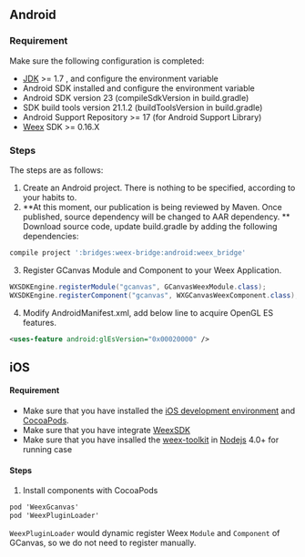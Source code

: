 ## Android
### Requirement
Make sure the following configuration is completed:
* [JDK](http://www.oracle.com/technetwork/java/javase/downloads/jdk8-downloads-2133151.html)  >= 1.7 , and configure the environment variable
* Android SDK installed and configure the environment variable
* Android SDK version 23 (compileSdkVersion in build.gradle)
* SDK build tools version 21.1.2 (buildToolsVersion in build.gradle)
* Android Support Repository >= 17 (for Android Support Library)
* [Weex](https://weex.apache.org/) SDK >= 0.16.X

### Steps
The steps are as follows:
1. Create an Android project. There is nothing to be specified, according to your habits to.
2. **At this moment, our publication is being reviewed by Maven. Once published, source dependency will be changed to AAR dependency. **
   Download source code, update build.gradle by adding the following dependencies:
```groovy
compile project ':bridges:weex-bridge:android:weex_bridge'
```
3. Register GCanvas Module and Component to your Weex Application.
```java
WXSDKEngine.registerModule("gcanvas", GCanvasWeexModule.class);
WXSDKEngine.registerComponent("gcanvas", WXGCanvasWeexComponent.class);
```
4. Modify AndroidManifest.xml, add below line to acquire OpenGL ES features.
```xml
<uses-feature android:glEsVersion="0x00020000" />
```

## iOS
#### Requirement
* Make sure that you have installed the [iOS development environment](https://help.apple.com/xcode/mac/current/#/dev60b6fbbc7) and [CocoaPods](https://guides.cocoapods.org/using/getting-started.html).
* Make sure that you have integrate [WeexSDK](https://github.com/apache/incubator-weex#ios)
* Make sure that you have insalled the [weex-toolkit](https://www.npmjs.com/package/weex-toolkit) in [Nodejs](https://nodejs.org/en/) 4.0+ for running case

#### Steps
1. Install components with CocoaPods
```objective-c
pod 'WeexGcanvas'
pod 'WeexPluginLoader'
```

`WeexPluginLoader` would dynamic register Weex `Module` and `Component` of GCanvas, so we do not need to register manually.
